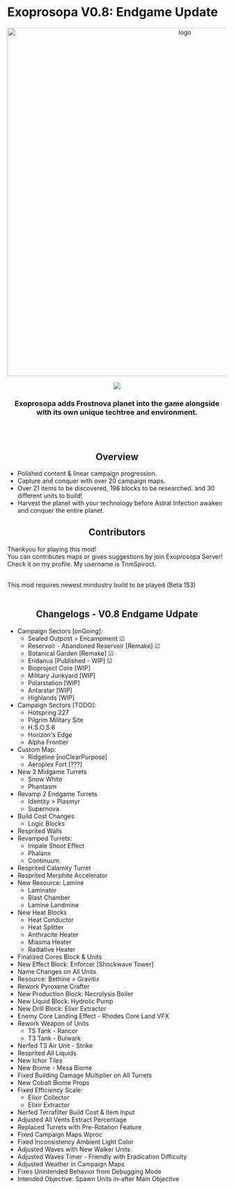 # Exoprosopa V0.8: Endgame Update
<div align = center>
<p align="center"><img src="sprites-override/ui/logo.png" alt="logo" width="800"></p>
<p align="center">
  <a href="https://discord.gg/E3N63nvCSc"><img src="https://img.shields.io/badge/Discord_Community-Join-2ea44f?logo=discord&color=5865F2&style=for-the-badge"></a>
</p>

  ### Exoprosopa adds Frostnova planet into the game alongside with its own unique techtree and environment.<br>
<br>
<br>

## Overview
</div>

- Polished content & linear campaign progression.<br>
- Capture and conquer with over 20 campaign maps.<br>
- Over 21 items to be discovered, 196 blocks to be researched. and 30 different units to build!<br>
- Harvest the planet with your technology before Astral Infection awaken and conquer the entire planet.

<div align = center>

## Contributors
</div>
Thankyou for playing this mod!<br>
You can contributes maps or gives suggestions by join Exoprosopa Server!<br>
Check it on my profile. My username is TnmSpiroct.<br><br>

This mod requires newest mindustry build to be played (Beta 153)
<br>
<br>

<div align = center>

## Changelogs - V0.8 Endgame Udpate
</div>

- Campaign Sectors [onGoing]:
  - Sealed Outpost > Encampment ☑
  - Reservoir - Abandoned Reservoir [Remake] ☑
  - Botanical Garden [Remake] ☑
  - Eridanus [Published - WIP] ☑
  - Bioproject Core [WIP]
  - Military Junkyard [WIP]
  - Polarstation [WIP]
  - Antarstar [WIP]
  - Highlands [WIP]
- Campaign Sectors [TODO]:
  - Hotspring 227
  - Pilgrim Military Site
  - H.S.O.S.6
  - Horizon's Edge
  - Alpha Frontier
- Custom Map: 
  - Ridgeline [noClearPurpose]
  - Aeroplex Fort [???]
- New 2 Midgame Turrets
  - Snow White
  - Phantasm
- Revamp 2 Endgame Turrets
  - Identity > Plasmyr
  - Supernova
- Build Cost Changes
  - Logic Blocks
- Resprited Walls
- Revamped Turrets:
  - Impale Shoot Effect
  - Phalanx
  - Continuum
- Resprited Calamity Turret
- Resprited Morphite Accelerator
- New Resource: Lamine
  - Laminator
  - Blast Chamber
  - Lamine Landmine
- New Heat Blocks
  - Heat Conductor
  - Heat Splitter
  - Anthracite Heater
  - Miasma Heater
  - Radiative Heater
- Finalized Cores Block & Units
- New Effect Block: Enforcer [Shockwave Tower]
- Name Changes on All Units
- Resource: Bethine > Gravitix
- Rework Pyroxene Crafter
- New Production Block: Necrolysis Boiler
- New Liquid Block: Hydrolic Pump
- New Drill Block: Elixir Extractor
- Enemy Core Landing Effect - Rhodes Core Land VFX
- Rework Weapon of Units
  - T5 Tank - Rancor
  - T3 Tank - Bulwark
- Nerfed T3 Air Unit - Strike
- Resprited All Liquids
- New Ichor Tiles
- New Biome - Mesa Biome
- Fixed Building Damage Multiplier on All Turrets
- New Cobalt Biome Props
- Fixed Efficiency Scale:
  - Elixir Collector
  - Elixir Extractor
- Nerfed Terrafilter Build Cost & Item Input
- Adjusted All Vents Extract Percentage
- Replaced Turrets with Pre-Rotation Feature
- Fixed Campaign Maps Wproc
- Fixed Inconsistency Ambient Light Color
- Adjusted Waves with New Walker Units
- Adjusted Waves Timer - Friendly with Eradication Difficulty
- Adjusted Weather in Campaign Maps
- Fixes Unintended Behavior from Debugging Mode
- Intended Objective: Spawn Units in-after Main Objective
<br>

<br>

